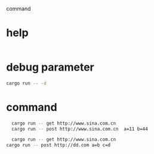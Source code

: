 
command

# help
```

```

# debug parameter

```bash
cargo run -- -d
```

# command
```bash
  cargo run -- get http://www.sina.com.cn
  cargo run -- post http://www.sina.com.cn  a=11 b=44
```

```bash
  cargo run -- get http://www.sina.com.cn
cargo run -- post http://dd.com a=b c=d
```